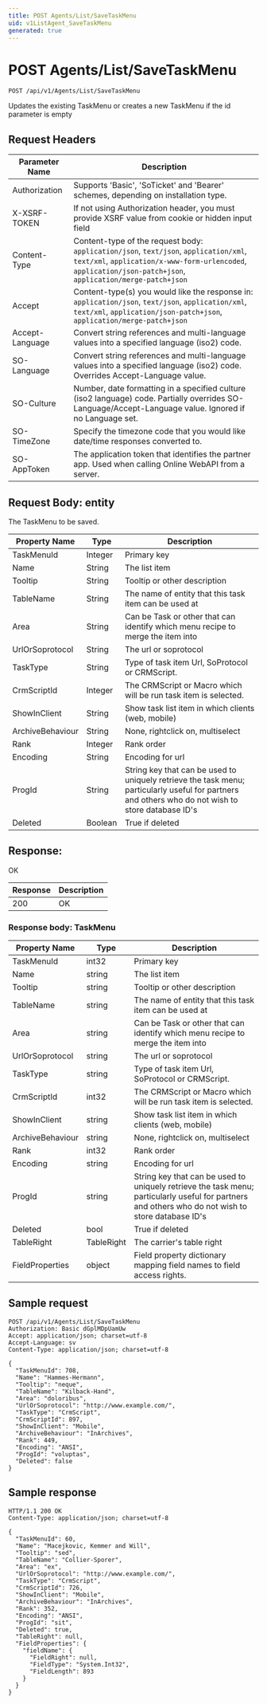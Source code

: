 ```yaml
---
title: POST Agents/List/SaveTaskMenu
uid: v1ListAgent_SaveTaskMenu
generated: true
---
```


# POST Agents/List/SaveTaskMenu

```http
POST /api/v1/Agents/List/SaveTaskMenu
```

Updates the existing TaskMenu or creates a new TaskMenu if the id parameter is empty








## Request Headers

| Parameter Name | Description |
|----------------|-------------|
| Authorization  | Supports 'Basic', 'SoTicket' and 'Bearer' schemes, depending on installation type. |
| X-XSRF-TOKEN   | If not using Authorization header, you must provide XSRF value from cookie or hidden input field |
| Content-Type | Content-type of the request body: `application/json`, `text/json`, `application/xml`, `text/xml`, `application/x-www-form-urlencoded`, `application/json-patch+json`, `application/merge-patch+json` |
| Accept         | Content-type(s) you would like the response in: `application/json`, `text/json`, `application/xml`, `text/xml`, `application/json-patch+json`, `application/merge-patch+json` |
| Accept-Language | Convert string references and multi-language values into a specified language (iso2) code. |
| SO-Language | Convert string references and multi-language values into a specified language (iso2) code. Overrides Accept-Language value. |
| SO-Culture | Number, date formatting in a specified culture (iso2 language) code. Partially overrides SO-Language/Accept-Language value. Ignored if no Language set. |
| SO-TimeZone | Specify the timezone code that you would like date/time responses converted to. |
| SO-AppToken | The application token that identifies the partner app. Used when calling Online WebAPI from a server. |

## Request Body: entity 

The TaskMenu to be saved. 

| Property Name | Type |  Description |
|----------------|------|--------------|
| TaskMenuId | Integer | Primary key |
| Name | String | The list item |
| Tooltip | String | Tooltip or other description |
| TableName | String | The name of entity that this task item can be used at |
| Area | String | Can be Task or other that can identify which menu recipe to merge the item into |
| UrlOrSoprotocol | String | The url or soprotocol |
| TaskType | String | Type of task item Url, SoProtocol or CRMScript. |
| CrmScriptId | Integer | The CRMScript or Macro which will be run task item is selected. |
| ShowInClient | String | Show task list item in which clients (web, mobile) |
| ArchiveBehaviour | String | None, rightclick on, multiselect |
| Rank | Integer | Rank order |
| Encoding | String | Encoding for url |
| ProgId | String | String key that can be used to uniquely retrieve the task menu; particularly useful for partners and others who do not wish to store database ID's |
| Deleted | Boolean | True if deleted |

## Response:

OK

| Response | Description |
|----------------|-------------|
| 200 | OK |

### Response body: TaskMenu

| Property Name | Type |  Description |
|----------------|------|--------------|
| TaskMenuId | int32 | Primary key |
| Name | string | The list item |
| Tooltip | string | Tooltip or other description |
| TableName | string | The name of entity that this task item can be used at |
| Area | string | Can be Task or other that can identify which menu recipe to merge the item into |
| UrlOrSoprotocol | string | The url or soprotocol |
| TaskType | string | Type of task item Url, SoProtocol or CRMScript. |
| CrmScriptId | int32 | The CRMScript or Macro which will be run task item is selected. |
| ShowInClient | string | Show task list item in which clients (web, mobile) |
| ArchiveBehaviour | string | None, rightclick on, multiselect |
| Rank | int32 | Rank order |
| Encoding | string | Encoding for url |
| ProgId | string | String key that can be used to uniquely retrieve the task menu; particularly useful for partners and others who do not wish to store database ID's |
| Deleted | bool | True if deleted |
| TableRight | TableRight | The carrier's table right |
| FieldProperties | object | Field property dictionary mapping field names to field access rights. |

## Sample request

```http!
POST /api/v1/Agents/List/SaveTaskMenu
Authorization: Basic dGplMDpUamUw
Accept: application/json; charset=utf-8
Accept-Language: sv
Content-Type: application/json; charset=utf-8

{
  "TaskMenuId": 708,
  "Name": "Hammes-Hermann",
  "Tooltip": "neque",
  "TableName": "Kilback-Hand",
  "Area": "doloribus",
  "UrlOrSoprotocol": "http://www.example.com/",
  "TaskType": "CrmScript",
  "CrmScriptId": 897,
  "ShowInClient": "Mobile",
  "ArchiveBehaviour": "InArchives",
  "Rank": 449,
  "Encoding": "ANSI",
  "ProgId": "voluptas",
  "Deleted": false
}
```

## Sample response

```http_
HTTP/1.1 200 OK
Content-Type: application/json; charset=utf-8

{
  "TaskMenuId": 60,
  "Name": "Macejkovic, Kemmer and Will",
  "Tooltip": "sed",
  "TableName": "Collier-Sporer",
  "Area": "ex",
  "UrlOrSoprotocol": "http://www.example.com/",
  "TaskType": "CrmScript",
  "CrmScriptId": 726,
  "ShowInClient": "Mobile",
  "ArchiveBehaviour": "InArchives",
  "Rank": 352,
  "Encoding": "ANSI",
  "ProgId": "sit",
  "Deleted": true,
  "TableRight": null,
  "FieldProperties": {
    "fieldName": {
      "FieldRight": null,
      "FieldType": "System.Int32",
      "FieldLength": 893
    }
  }
}
```